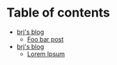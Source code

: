# Table of contents

* [brj's blog](README.md)
    * [Foo bar post](posts/foo-bar.md)
* [brj's blog](posts/README.md)
  * [Lorem Ipsum](posts/lorem-ipsum.md)

